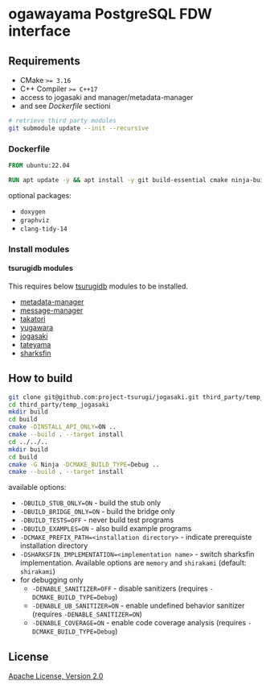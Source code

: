 # ogawayama PostgreSQL FDW interface

## Requirements

* CMake `>= 3.16`
* C++ Compiler `>= C++17`
* access to jogasaki and manager/metadata-manager
* and see *Dockerfile* sectioni

```sh
# retrieve third party modules
git submodule update --init --recursive
```

### Dockerfile

```dockerfile
FROM ubuntu:22.04

RUN apt update -y && apt install -y git build-essential cmake ninja-build libboost-system-dev libboost-thread-dev libboost-serialization-dev libgoogle-glog-dev libgflags-dev
```

optional packages:

* `doxygen`
* `graphviz`
* `clang-tidy-14`

### Install modules

#### tsurugidb modules

This requires below [tsurugidb](https://github.com/project-tsurugi/tsurugidb) modules to be installed.

* [metadata-manager](https://github.com/project-tsurugi/metadata-manager)
* [message-manager](https://github.com/project-tsurugi/message-manager)
* [takatori](https://github.com/project-tsurugi/takatori)
* [yugawara](https://github.com/project-tsurugi/yugawara)
* [jogasaki](https://github.com/project-tsurugi/jogasaki)
* [tateyama](https://github.com/project-tsurugi/tateyama)
* [sharksfin](https://github.com/project-tsurugi/sharksfin)

## How to build

```sh
git clone git@github.com:project-tsurugi/jogasaki.git third_party/temp_jogasaki
cd third_party/temp_jogasaki
mkdir build
cd build
cmake -DINSTALL_API_ONLY=ON ..
cmake --build . --target install
cd ../../..
mkdir build
cd build
cmake -G Ninja -DCMAKE_BUILD_TYPE=Debug ..
cmake --build . --target install
```

available options:
* `-DBUILD_STUB_ONLY=ON` - build the stub only
* `-DBUILD_BRIDGE_ONLY=ON` - build the bridge only
* `-DBUILD_TESTS=OFF` - never build test programs
* `-DBUILD_EXAMPLES=ON` - also build example programs
* `-DCMAKE_PREFIX_PATH=<installation directory>` - indicate prerequiste installation directory
* `-DSHARKSFIN_IMPLEMENTATION=<implementation name>` - switch sharksfin implementation. Available options are `memory` and `shirakami` (default: `shirakami`)
* for debugging only
  * `-DENABLE_SANITIZER=OFF` - disable sanitizers (requires `-DCMAKE_BUILD_TYPE=Debug`)
  * `-DENABLE_UB_SANITIZER=ON` - enable undefined behavior sanitizer (requires `-DENABLE_SANITIZER=ON`)
  * `-DENABLE_COVERAGE=ON` - enable code coverage analysis (requires `-DCMAKE_BUILD_TYPE=Debug`)

## License

[Apache License, Version 2.0](http://www.apache.org/licenses/LICENSE-2.0)
